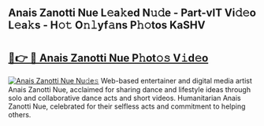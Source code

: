 ## Anais Zanotti Nue L𝚎a𝚔ed N𝚞𝚍e - Part-vlT Vi𝚍𝚎o L𝚎a𝚔s - H𝚘𝚝 O𝚗𝚕yf𝚊ns P𝚑𝚘tos KaSHV

# <h2><a href="http://kf4n9yo.oniu.top/?m=Anais+Zanotti+Nue">🔗👉 🔴 Anais Zanotti Nue P𝚑ot𝚘𝚜 V𝚒d𝚎o</a></h2>

[![Anais Zanotti Nue Nu𝚍e𝚜](https://i.imgur.com/0qMVB7G.gif)](http://kf4n9yo.oniu.top/?m=Anais+Zanotti+Nue)
Web-based entertainer and digital media artist Anais Zanotti Nue, acclaimed for sharing dance and lifestyle ideas through solo and collaborative dance acts and short videos. Humanitarian Anais Zanotti Nue, celebrated for their selfless acts and commitment to helping others.  

